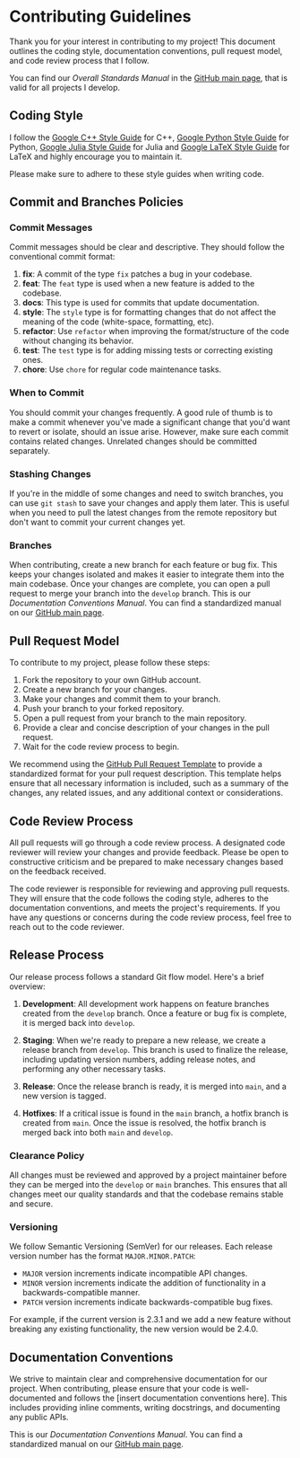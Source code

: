 # Contributing Guidelines

Thank you for your interest in contributing to my project! This document outlines the coding style, documentation conventions, pull request model, and code review process that I follow.

You can find our _Overall Standards Manual_ in the [GitHub main page](https://github.com/lucashelal), that is valid for all projects I develop.

## Coding Style

I follow the [Google C++ Style Guide](https://google.github.io/styleguide/cppguide.html) for C++, [Google Python Style Guide](https://google.github.io/styleguide/pyguide.html) for Python, [Google Julia Style Guide](https://google.github.io/styleguide/juliaguide.html) for Julia and [Google LaTeX Style Guide](https://google.github.io/styleguide/texguide.html) for LaTeX and highly encourage you to maintain it.

Please make sure to adhere to these style guides when writing code.

## Commit and Branches Policies

### Commit Messages

Commit messages should be clear and descriptive. They should follow the conventional commit format:

1. **fix**: A commit of the type `fix` patches a bug in your codebase.
2. **feat**: The `feat` type is used when a new feature is added to the codebase.
3. **docs**: This type is used for commits that update documentation.
4. **style**: The `style` type is for formatting changes that do not affect the meaning of the code (white-space, formatting, etc).
5. **refactor**: Use `refactor` when improving the format/structure of the code without changing its behavior.
6. **test**: The `test` type is for adding missing tests or correcting existing ones.
7. **chore**: Use `chore` for regular code maintenance tasks.

### When to Commit

You should commit your changes frequently. A good rule of thumb is to make a commit whenever you've made a significant change that you'd want to revert or isolate, should an issue arise. However, make sure each commit contains related changes. Unrelated changes should be committed separately.

### Stashing Changes

If you're in the middle of some changes and need to switch branches, you can use `git stash` to save your changes and apply them later. This is useful when you need to pull the latest changes from the remote repository but don't want to commit your current changes yet.

### Branches

When contributing, create a new branch for each feature or bug fix. This keeps your changes isolated and makes it easier to integrate them into the main codebase. Once your changes are complete, you can open a pull request to merge your branch into the `develop` branch. This is our _Documentation Conventions Manual_. You can find a standardized manual on our [GitHub main page](https://github.com/lucashelal).

## Pull Request Model

To contribute to my project, please follow these steps:

1. Fork the repository to your own GitHub account.
2. Create a new branch for your changes.
3. Make your changes and commit them to your branch.
4. Push your branch to your forked repository.
5. Open a pull request from your branch to the main repository.
6. Provide a clear and concise description of your changes in the pull request.
7. Wait for the code review process to begin.

We recommend using the [GitHub Pull Request Template](https://docs.github.com/en/github/building-a-strong-community/about-issue-and-pull-request-templates) to provide a standardized format for your pull request description. This template helps ensure that all necessary information is included, such as a summary of the changes, any related issues, and any additional context or considerations.

## Code Review Process

All pull requests will go through a code review process. A designated code reviewer will review your changes and provide feedback. Please be open to constructive criticism and be prepared to make necessary changes based on the feedback received.

The code reviewer is responsible for reviewing and approving pull requests. They will ensure that the code follows the coding style, adheres to the documentation conventions, and meets the project's requirements. If you have any questions or concerns during the code review process, feel free to reach out to the code reviewer.

## Release Process

Our release process follows a standard Git flow model. Here's a brief overview:

1. **Development**: All development work happens on feature branches created from the `develop` branch. Once a feature or bug fix is complete, it is merged back into `develop`.

2. **Staging**: When we're ready to prepare a new release, we create a release branch from `develop`. This branch is used to finalize the release, including updating version numbers, adding release notes, and performing any other necessary tasks.

3. **Release**: Once the release branch is ready, it is merged into `main`, and a new version is tagged.

4. **Hotfixes**: If a critical issue is found in the `main` branch, a hotfix branch is created from `main`. Once the issue is resolved, the hotfix branch is merged back into both `main` and `develop`.

### Clearance Policy

All changes must be reviewed and approved by a project maintainer before they can be merged into the `develop` or `main` branches. This ensures that all changes meet our quality standards and that the codebase remains stable and secure.

### Versioning

We follow Semantic Versioning (SemVer) for our releases. Each release version number has the format `MAJOR.MINOR.PATCH`:

- `MAJOR` version increments indicate incompatible API changes.
- `MINOR` version increments indicate the addition of functionality in a backwards-compatible manner.
- `PATCH` version increments indicate backwards-compatible bug fixes.

For example, if the current version is 2.3.1 and we add a new feature without breaking any existing functionality, the new version would be 2.4.0.

## Documentation Conventions

We strive to maintain clear and comprehensive documentation for our project. When contributing, please ensure that your code is well-documented and follows the [insert documentation conventions here]. This includes providing inline comments, writing docstrings, and documenting any public APIs.

This is our _Documentation Conventions Manual_. You can find a standardized manual on our [GitHub main page](https://github.com/lucashelal).

